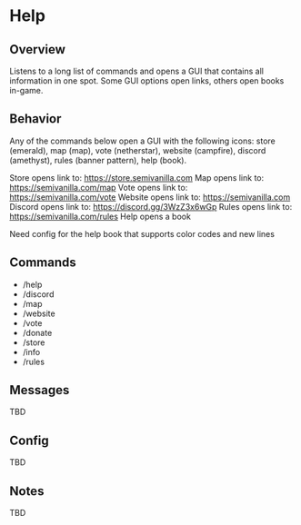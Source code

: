 # Help

## Overview

Listens to a long list of commands and opens a GUI that contains all information in one spot. Some GUI options open links, others open books in-game.

## Behavior

Any of the commands below open a GUI with the following icons: store (emerald), map (map), vote (netherstar), website (campfire), discord (amethyst), rules (banner pattern), help (book).

Store opens link to: https://store.semivanilla.com
Map opens link to: https://semivanilla.com/map
Vote opens link to: https://semivanilla.com/vote
Website opens link to: https://semivanilla.com
Discord opens link to: https://discord.gg/3WzZ3x6wGp
Rules opens link to: https://semivanilla.com/rules
Help opens a book

Need config for the help book that supports color codes and new lines

## Commands

- \/help
- \/discord
- \/map
- \/website
- \/vote
- \/donate
- \/store
- \/info
- \/rules

## Messages

TBD

## Config

TBD

## Notes

TBD
